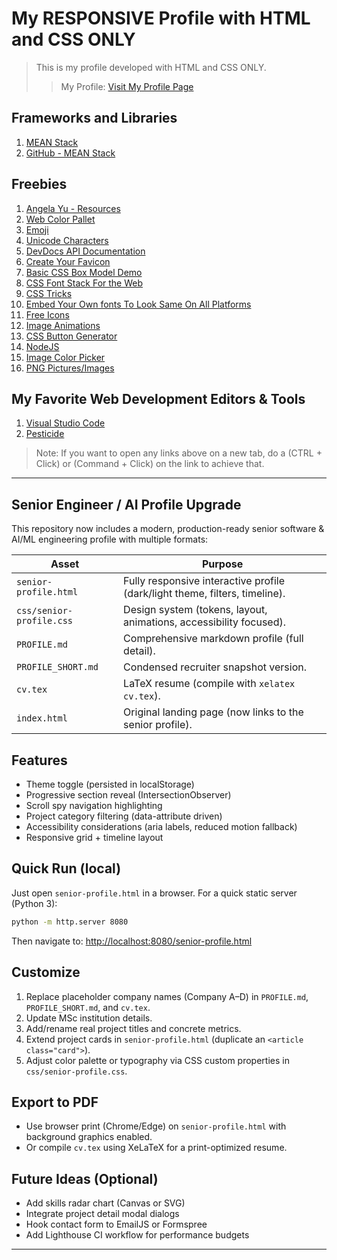 # My RESPONSIVE Profile with HTML and CSS ONLY

> This is my profile developed with HTML and CSS ONLY.
>
> > My Profile:
> > <a href = "https://maduoma.github.io/myprofile/" target="_blank">Visit My Profile Page</a>

## Frameworks and Libraries

1. <a href="http://meanjs.org/" target="_blank" title=" MongoDB, Express, AngularJS, and Node.js">MEAN Stack</a>
2. <a href="http://github.com/meanjs/mean" target="_blank" title="MEAN Stack">GitHub - MEAN Stack</a>

## Freebies

1. <a href = "https://www.appbrewery.co/p/web-development-course-resources" target="_blank">Angela Yu - Resources</a>
2. <a href = "https://colorhunt.co/" target="_blank">Web Color Pallet</a>
3. <a href = "http://emojipedia.org" target="_blank">Emoji</a>
4. <a href = "https://unicode-table.com/en/" target="_blank">Unicode Characters</a>
5. <a href = "https://devdocs.io/" target="_blank">DevDocs API Documentation</a>
6. <a href = "https://www.favicon.cc/" target="_blank">Create Your Favicon</a>
7. <a href = "http://markusvogl.com/web1/interactive_box_model/css_box_demo.html" target="_blank">Basic
   CSS Box Model Demo</a>
8. <a href = "https://www.cssfontstack.com/" target="_blank">CSS Font Stack For the Web</a>
9. <a href = "https://css-tricks.com/" target="_blank">CSS Tricks</a>
10. <a href = "https://fonts.google.com/" target="_blank">Embed Your Own fonts To Look Same On All Platforms</a>
11. <a href = "https://www.flaticon.com/" target="_blank">Free Icons</a>
12. <a href = "https://giphy.com/" target="_blank">Image Animations</a>
13. <a href = "https://www.css3buttongenerator.com/" target="_blank">CSS Button Generator</a>
14. <a href = "https://nodejs.org/" target="_blank">NodeJS</a>
15. <a href ="https://imagecolorpicker.com/">Image Color Picker</a>
16. <a href = "https://www.picpng.com/">PNG Pictures/Images</a>

## My Favorite Web Development Editors & Tools

1. <a href = "https://code.visualstudio.com/download" target="_blank">Visual Studio Code</a>
2. <a href = "https://pesticide.io" target="_blank">Pesticide</a>

> Note:
> If you want to open any links above on a new tab, do a (CTRL + Click) or (Command + Click) on the link to achieve that.

---

## Senior Engineer / AI Profile Upgrade

This repository now includes a modern, production-ready senior software & AI/ML engineering profile with multiple formats:

| Asset | Purpose |
|-------|---------|
| `senior-profile.html` | Fully responsive interactive profile (dark/light theme, filters, timeline). |
| `css/senior-profile.css` | Design system (tokens, layout, animations, accessibility focused). |
| `PROFILE.md` | Comprehensive markdown profile (full detail). |
| `PROFILE_SHORT.md` | Condensed recruiter snapshot version. |
| `cv.tex` | LaTeX resume (compile with `xelatex cv.tex`). |
| `index.html` | Original landing page (now links to the senior profile). |

## Features

- Theme toggle (persisted in localStorage)
- Progressive section reveal (IntersectionObserver)
- Scroll spy navigation highlighting
- Project category filtering (data-attribute driven)
- Accessibility considerations (aria labels, reduced motion fallback)
- Responsive grid + timeline layout

## Quick Run (local)

Just open `senior-profile.html` in a browser. For a quick static server (Python 3):

```bash
python -m http.server 8080
```

Then navigate to: <http://localhost:8080/senior-profile.html>

## Customize

1. Replace placeholder company names (Company A–D) in `PROFILE.md`, `PROFILE_SHORT.md`, and `cv.tex`.
2. Update MSc institution details.
3. Add/rename real project titles and concrete metrics.
4. Extend project cards in `senior-profile.html` (duplicate an `<article class="card">`).
5. Adjust color palette or typography via CSS custom properties in `css/senior-profile.css`.

## Export to PDF

- Use browser print (Chrome/Edge) on `senior-profile.html` with background graphics enabled.
- Or compile `cv.tex` using XeLaTeX for a print-optimized resume.

## Future Ideas (Optional)

- Add skills radar chart (Canvas or SVG)
- Integrate project detail modal dialogs
- Hook contact form to EmailJS or Formspree
- Add Lighthouse CI workflow for performance budgets

---
